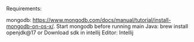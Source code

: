 Requirements:

mongodb: https://www.mongodb.com/docs/manual/tutorial/install-mongodb-on-os-x/. Start mongodb before running main
Java: brew install openjdk@17 or Download sdk in intellij
Editor: Intellij


